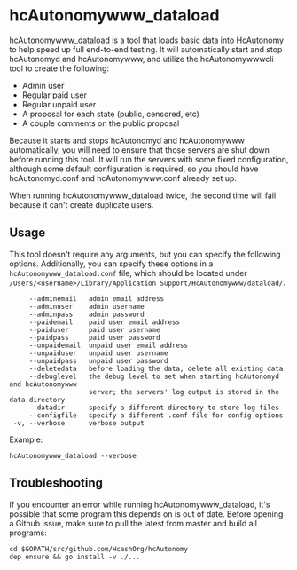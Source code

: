 # hcAutonomywww_dataload

hcAutonomywww_dataload is a tool that loads basic data into HcAutonomy to help
speed up full end-to-end testing. It will automatically start and stop
hcAutonomyd and hcAutonomywww, and utilize the hcAutonomywwwcli tool to create the following:

* Admin user
* Regular paid user
* Regular unpaid user
* A proposal for each state (public, censored, etc)
* A couple comments on the public proposal

Because it starts and stops hcAutonomyd and hcAutonomywww automatically, you
will need to ensure that those servers are shut down before running this tool.
It will run the servers with some fixed configuration, although some default
configuration is required, so you should have hcAutonomyd.conf and hcAutonomywww.conf
already set up.

When running hcAutonomywww_dataload twice, the second time will fail because it
can't create duplicate users.

## Usage

This tool doesn't require any arguments, but you can specify the following options.
Additionally, you can specify these options in a `hcAutonomywww_dataload.conf` file,
which should be located under `/Users/<username>/Library/Application Support/HcAutonomywww/dataload/`.

```
     --adminemail   admin email address
     --adminuser    admin username
     --adminpass    admin password
     --paidemail    paid user email address
     --paiduser     paid user username
     --paidpass     paid user password
     --unpaidemail  unpaid user email address
     --unpaiduser   unpaid user username
     --unpaidpass   unpaid user password
     --deletedata   before loading the data, delete all existing data
     --debuglevel   the debug level to set when starting hcAutonomyd and hcAutonomywww
                    server; the servers' log output is stored in the data directory
     --datadir      specify a different directory to store log files
     --configfile   specify a different .conf file for config options
 -v, --verbose      verbose output
```

Example:

```
hcAutonomywww_dataload --verbose
```

## Troubleshooting

If you encounter an error while running hcAutonomywww_dataload, it's possible that
some program this depends on is out of date. Before opening a Github issue,
make sure to pull the latest from master and build all programs:

    cd $GOPATH/src/github.com/HcashOrg/hcAutonomy
    dep ensure && go install -v ./...
